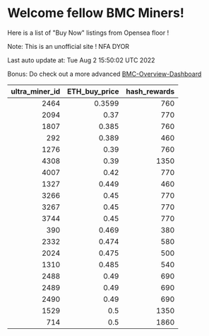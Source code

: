 # Welcome fellow BMC Miners!
Here is a list of "Buy Now" listings from Opensea floor !

Note: This is an unofficial site ! NFA DYOR

Last auto update at: Tue Aug  2 15:50:02 UTC 2022

Bonus: Do check out a more advanced [BMC-Overview-Dashboard](https://dune.com/defifunk/BMC-Overview-Dashboard)


|   ultra_miner_id |   ETH_buy_price |   hash_rewards |
|-----------------:|----------------:|---------------:|
|             2464 |          0.3599 |            760 |
|             2094 |          0.37   |            770 |
|             1807 |          0.385  |            760 |
|              292 |          0.389  |            460 |
|             1276 |          0.39   |            760 |
|             4308 |          0.39   |           1350 |
|             4007 |          0.42   |            770 |
|             1327 |          0.449  |            460 |
|             3266 |          0.45   |            770 |
|             3267 |          0.45   |            770 |
|             3744 |          0.45   |            770 |
|              390 |          0.469  |            380 |
|             2332 |          0.474  |            580 |
|             2024 |          0.475  |            500 |
|             1310 |          0.485  |            540 |
|             2488 |          0.49   |            690 |
|             2489 |          0.49   |            690 |
|             2490 |          0.49   |            690 |
|             1529 |          0.5    |           1350 |
|              714 |          0.5    |           1860 |